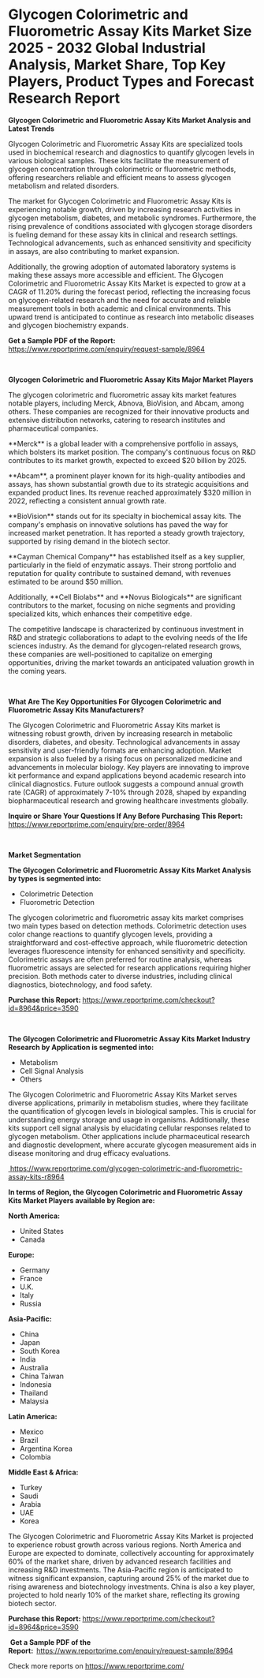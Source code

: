 <p><h1>Glycogen Colorimetric and Fluorometric Assay Kits Market Size 2025 - 2032 Global Industrial Analysis, Market Share, Top Key Players, Product Types and Forecast Research Report</h1></p><p><strong>Glycogen Colorimetric and Fluorometric Assay Kits Market Analysis and Latest Trends</strong></p>
<p><p>Glycogen Colorimetric and Fluorometric Assay Kits are specialized tools used in biochemical research and diagnostics to quantify glycogen levels in various biological samples. These kits facilitate the measurement of glycogen concentration through colorimetric or fluorometric methods, offering researchers reliable and efficient means to assess glycogen metabolism and related disorders.</p><p>The market for Glycogen Colorimetric and Fluorometric Assay Kits is experiencing notable growth, driven by increasing research activities in glycogen metabolism, diabetes, and metabolic syndromes. Furthermore, the rising prevalence of conditions associated with glycogen storage disorders is fueling demand for these assay kits in clinical and research settings. Technological advancements, such as enhanced sensitivity and specificity in assays, are also contributing to market expansion.</p><p>Additionally, the growing adoption of automated laboratory systems is making these assays more accessible and efficient. The Glycogen Colorimetric and Fluorometric Assay Kits Market is expected to grow at a CAGR of 11.20% during the forecast period, reflecting the increasing focus on glycogen-related research and the need for accurate and reliable measurement tools in both academic and clinical environments. This upward trend is anticipated to continue as research into metabolic diseases and glycogen biochemistry expands.</p></p>
<p><strong>Get a Sample PDF of the Report:&nbsp;</strong> <a href="https://www.reportprime.com/enquiry/request-sample/8964?utm_campaign=3535&utm_medium=2&utm_source=Github&utm_content=ia&utm_term=20032025&utm_id=glycogen-colorimetric-and-fluorometric-assay-kits">https://www.reportprime.com/enquiry/request-sample/8964</a></p>
<p>&nbsp;</p>
<p><strong>Glycogen Colorimetric and Fluorometric Assay Kits Major Market Players</strong></p>
<p><p>The glycogen colorimetric and fluorometric assay kits market features notable players, including Merck, Abnova, BioVision, and Abcam, among others. These companies are recognized for their innovative products and extensive distribution networks, catering to research institutes and pharmaceutical companies.</p><p>**Merck** is a global leader with a comprehensive portfolio in assays, which bolsters its market position. The company's continuous focus on R&D contributes to its market growth, expected to exceed $20 billion by 2025. </p><p>**Abcam**, a prominent player known for its high-quality antibodies and assays, has shown substantial growth due to its strategic acquisitions and expanded product lines. Its revenue reached approximately $320 million in 2022, reflecting a consistent annual growth rate.</p><p>**BioVision** stands out for its specialty in biochemical assay kits. The company's emphasis on innovative solutions has paved the way for increased market penetration. It has reported a steady growth trajectory, supported by rising demand in the biotech sector.</p><p>**Cayman Chemical Company** has established itself as a key supplier, particularly in the field of enzymatic assays. Their strong portfolio and reputation for quality contribute to sustained demand, with revenues estimated to be around $50 million.</p><p>Additionally, **Cell Biolabs** and **Novus Biologicals** are significant contributors to the market, focusing on niche segments and providing specialized kits, which enhances their competitive edge. </p><p>The competitive landscape is characterized by continuous investment in R&D and strategic collaborations to adapt to the evolving needs of the life sciences industry. As the demand for glycogen-related research grows, these companies are well-positioned to capitalize on emerging opportunities, driving the market towards an anticipated valuation growth in the coming years.</p></p>
<p>&nbsp;</p>
<p><strong>What Are The Key Opportunities For Glycogen Colorimetric and Fluorometric Assay Kits Manufacturers?</strong></p>
<p><p>The Glycogen Colorimetric and Fluorometric Assay Kits market is witnessing robust growth, driven by increasing research in metabolic disorders, diabetes, and obesity. Technological advancements in assay sensitivity and user-friendly formats are enhancing adoption. Market expansion is also fueled by a rising focus on personalized medicine and advancements in molecular biology. Key players are innovating to improve kit performance and expand applications beyond academic research into clinical diagnostics. Future outlook suggests a compound annual growth rate (CAGR) of approximately 7-10% through 2028, shaped by expanding biopharmaceutical research and growing healthcare investments globally.</p></p>
<p><strong>Inquire or Share Your Questions If Any Before Purchasing This Report:</strong> <a href="https://www.reportprime.com/enquiry/pre-order/8964?utm_campaign=3535&utm_medium=2&utm_source=Github&utm_content=ia&utm_term=20032025&utm_id=glycogen-colorimetric-and-fluorometric-assay-kits">https://www.reportprime.com/enquiry/pre-order/8964</a></p>
<p>&nbsp;</p>
<p><strong>Market Segmentation</strong></p>
<p><strong>The Glycogen Colorimetric and Fluorometric Assay Kits Market Analysis by types is segmented into:</strong></p>
<p><ul><li>Colorimetric Detection</li><li>Fluorometric Detection</li></ul></p>
<p><p>The glycogen colorimetric and fluorometric assay kits market comprises two main types based on detection methods. Colorimetric detection uses color change reactions to quantify glycogen levels, providing a straightforward and cost-effective approach, while fluorometric detection leverages fluorescence intensity for enhanced sensitivity and specificity. Colorimetric assays are often preferred for routine analysis, whereas fluorometric assays are selected for research applications requiring higher precision. Both methods cater to diverse industries, including clinical diagnostics, biotechnology, and food safety.</p></p>
<p><strong>Purchase this Report:&nbsp;</strong><a href="https://www.reportprime.com/checkout?id=8964&price=3590&utm_campaign=3535&utm_medium=2&utm_source=Github&utm_content=ia&utm_term=20032025&utm_id=glycogen-colorimetric-and-fluorometric-assay-kits">https://www.reportprime.com/checkout?id=8964&price=3590</a></p>
<p>&nbsp;</p>
<p><strong>The Glycogen Colorimetric and Fluorometric Assay Kits Market Industry Research by Application is segmented into:</strong></p>
<p><ul><li>Metabolism</li><li>Cell Signal Analysis</li><li>Others</li></ul></p>
<p><p>The Glycogen Colorimetric and Fluorometric Assay Kits Market serves diverse applications, primarily in metabolism studies, where they facilitate the quantification of glycogen levels in biological samples. This is crucial for understanding energy storage and usage in organisms. Additionally, these kits support cell signal analysis by elucidating cellular responses related to glycogen metabolism. Other applications include pharmaceutical research and diagnostic development, where accurate glycogen measurement aids in disease monitoring and drug efficacy evaluations.</p></p>
<p><a href="https://www.reportprime.com/glycogen-colorimetric-and-fluorometric-assay-kits-r8964?utm_campaign=3535&utm_medium=2&utm_source=Github&utm_content=ia&utm_term=20032025&utm_id=glycogen-colorimetric-and-fluorometric-assay-kits">&nbsp;https://www.reportprime.com/glycogen-colorimetric-and-fluorometric-assay-kits-r8964</a></p>
<p><strong>In terms of Region, the Glycogen Colorimetric and Fluorometric Assay Kits Market Players available by Region are:</strong></p>
<p>
    <p> <strong> North America: </strong>
        <ul>
            <li>United States</li>
            <li>Canada</li>
        </ul>
        </p> 
    <p> <strong> Europe: </strong>
        <ul>
            <li>Germany</li>
            <li>France</li>
            <li>U.K.</li>
            <li>Italy</li>
            <li>Russia</li>
        </ul>
        </p> 
    <p> <strong> Asia-Pacific: </strong>
        <ul>
            <li>China</li>
            <li>Japan</li>
            <li>South Korea</li>
            <li>India</li>
            <li>Australia</li>
            <li>China Taiwan</li>
            <li>Indonesia</li>
            <li>Thailand</li>
            <li>Malaysia</li>
        </ul>
        </p> 
    <p> <strong> Latin America: </strong>
        <ul>
            <li>Mexico</li>
            <li>Brazil</li>
            <li>Argentina Korea</li>
            <li>Colombia</li>
        </ul>
        </p> 
    <p> <strong> Middle East & Africa: </strong>
        <ul>
            <li>Turkey</li>
            <li>Saudi</li>
            <li>Arabia</li>
            <li>UAE</li>
            <li>Korea</li>
        </ul>
    </p>
    </p>
<p><p>The Glycogen Colorimetric and Fluorometric Assay Kits Market is projected to experience robust growth across various regions. North America and Europe are expected to dominate, collectively accounting for approximately 60% of the market share, driven by advanced research facilities and increasing R&D investments. The Asia-Pacific region is anticipated to witness significant expansion, capturing around 25% of the market due to rising awareness and biotechnology investments. China is also a key player, projected to hold nearly 10% of the market share, reflecting its growing biotech sector.</p></p>
<p><strong>Purchase this Report: </strong><a href="https://www.reportprime.com/checkout?id=8964&price=3590&utm_campaign=3535&utm_medium=2&utm_source=Github&utm_content=ia&utm_term=20032025&utm_id=glycogen-colorimetric-and-fluorometric-assay-kits">https://www.reportprime.com/checkout?id=8964&price=3590</a></p>
<p>&nbsp;<strong>Get a Sample PDF of the Report:&nbsp;&nbsp;</strong><a href="https://www.reportprime.com/enquiry/request-sample/8964?utm_campaign=3535&utm_medium=2&utm_source=Github&utm_content=ia&utm_term=20032025&utm_id=glycogen-colorimetric-and-fluorometric-assay-kits">https://www.reportprime.com/enquiry/request-sample/8964</a></p>
<p><strong></strong></p>
<p>Check more reports on <a href="https://www.reportprime.com/?utm_campaign=3535&utm_medium=2&utm_source=Github&utm_content=ia&utm_term=20032025&utm_id=glycogen-colorimetric-and-fluorometric-assay-kits">https://www.reportprime.com/</a></p>
